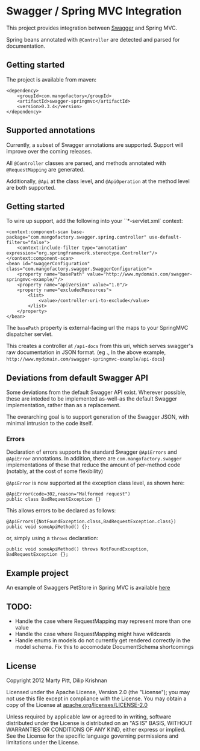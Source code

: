 # Swagger / Spring MVC Integration

This project provides integration between [Swagger](https://github.com/wordnik/swagger-core) and Spring MVC.

Spring beans annotated with `@Controller` are detected and parsed for documentation.

## Getting started
The project is available from maven:

	<dependency>
  		<groupId>com.mangofactory</groupId>
  		<artifactId>swagger-springmvc</artifactId>
  		<version>0.3.4</version>
	</dependency>
	

## Supported annotations
Currently, a subset of Swagger annotations are supported.  Support will improve over the coming releases.

All `@Controller` classes are parsed, and methods annotated with `@RequestMapping` are generated.
  
Additionally, `@Api` at the class level, and `@ApiOperation` at the method level are both supported.
			
## Getting started
To wire up support, add the following into your ``*-servlet.xml` context:


    <context:component-scan base-package="com.mangofactory.swagger.spring.controller" use-default-filters="false">
        <context:include-filter type="annotation" expression="org.springframework.stereotype.Controller"/>
    </context:component-scan>
    <bean id="swaggerConfiguration" class="com.mangofactory.swagger.SwaggerConfiguration">
        <property name="basePath" value="http://www.mydomain.com/swagger-springmvc-example/"/>
        <property name="apiVersion" value="1.0"/>
        <property name="excludedResources">
            <list>
                <value>/controller-uri-to-exclude</value>
            </list>
        </property>
    </bean>

The `basePath` property is external-facing url the maps to your SpringMVC dispatcher servlet.

This creates a controller at `/api-docs` from this uri, which serves swagger's raw documentation in JSON format.  (eg
., In the above example,  `http://www.mydomain.com/swagger-springmvc-example/api-docs`)

## Deviations from default Swagger API
Some deviations from the default Swagger API exist.  Wherever possible, these are inteded to be implemented as-well-as the default Swagger implementation, rather than as a replacement.

The overarching goal is to support generation of the Swagger JSON, with minimal intrusion to the code itself.

### Errors
Declaration of errors supports the standard Swagger `@ApiErrors` and `@ApiError` annotations.
In addition, there are `com.mangofactory.swagger` implementations of these that reduce the amount of per-method code (notably, at the cost of some flexibility)

`@ApiError` is now supported at the exception class level, as shown here:

    @ApiError(code=302,reason="Malformed request")
    public class BadRequestException {}

This allows errors to be declared as follows:

	@ApiErrors({NotFoundException.class,BadRequestException.class})
	public void someApiMethod() {};

or, simply using a `throws` declaration:

	public void someApiMethod() throws NotFoundException, BadRequestException {};

## Example project
An example of Swaggers PetStore in Spring MVC is available [here](https://github.com/martypitt/swagger-springmvc-example)

## TODO:
- Handle the case where RequestMapping may represent more than one value
- Handle the case where RequestMapping might have wildcards
- Handle enums in models do not currently get rendered correctly in the model schema. Fix this to accomodate DocumentSchema shortcomings

License
-------

Copyright 2012 Marty Pitt, Dilip Krishnan

Licensed under the Apache License, Version 2.0 (the "License");
you may not use this file except in compliance with the License.
You may obtain a copy of the License at [apache.org/licenses/LICENSE-2.0](http://www.apache.org/licenses/LICENSE-2.0)

Unless required by applicable law or agreed to in writing, software
distributed under the License is distributed on an "AS IS" BASIS,
WITHOUT WARRANTIES OR CONDITIONS OF ANY KIND, either express or implied.
See the License for the specific language governing permissions and
limitations under the License.

